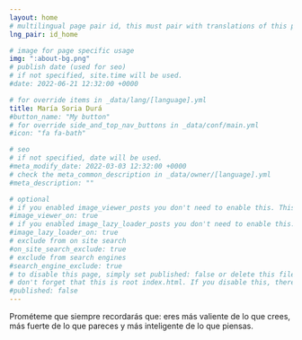 ```yaml
---
layout: home
# multilingual page pair id, this must pair with translations of this page. (This name must be unique)
lng_pair: id_home

# image for page specific usage
img: ":about-bg.png"
# publish date (used for seo)
# if not specified, site.time will be used.
#date: 2022-06-21 12:32:00 +0000

# for override items in _data/lang/[language].yml
title: María Soria Durá
#button_name: "My button"
# for override side_and_top_nav_buttons in _data/conf/main.yml
#icon: "fa fa-bath"

# seo
# if not specified, date will be used.
#meta_modify_date: 2022-03-03 12:32:00 +0000
# check the meta_common_description in _data/owner/[language].yml
#meta_description: ""

# optional
# if you enabled image_viewer_posts you don't need to enable this. This is only if image_viewer_posts = false
#image_viewer_on: true
# if you enabled image_lazy_loader_posts you don't need to enable this. This is only if image_lazy_loader_posts = false
#image_lazy_loader_on: true
# exclude from on site search
#on_site_search_exclude: true
# exclude from search engines
#search_engine_exclude: true
# to disable this page, simply set published: false or delete this file
# don't forget that this is root index.html. If you disable this, there will be no index.html page to open
#published: false
---
```


Prométeme que siempre recordarás que: eres más valiente de lo que crees, más fuerte de lo que pareces y más inteligente de lo que piensas.
